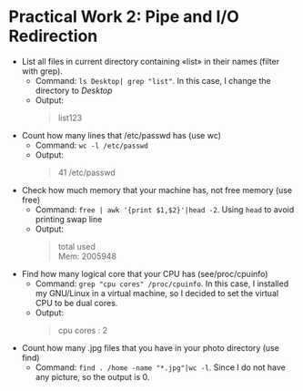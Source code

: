 # Practical Work 2: Pipe and I/O Redirection
- List all files in current directory containing «list» in their names (filter with grep).
    + Command: `ls Desktop| grep "list"`. In this case, I change the directory to *Desktop*
    + Output: 
        >list123 
- Count how many lines that /etc/passwd has (use wc)
    + Command: `wc -l /etc/passwd`
    + Output:
        > 41 /etc/passwd
- Check how much memory that your machine has, not free memory (use free)
    + Command: `free | awk '{print $1,$2}'|head -2`. Using `head` to avoid printing swap line
    + Output:
        >total used   
        Mem: 2005948
- Find how many logical core that your CPU has (see/proc/cpuinfo)
    + Command: `grep "cpu cores" /proc/cpuinfo`. In this case, I installed my GNU/Linux in a virtual
    machine, so I decided to set the virtual CPU to be dual cores.
    + Output:
        >cpu cores       : 2
- Count how many .jpg files that you have in your photo directory (use find)
    + Command: `find . /home -name "*.jpg"|wc -l`. Since I do not have any picture, so the output is 0.
    
